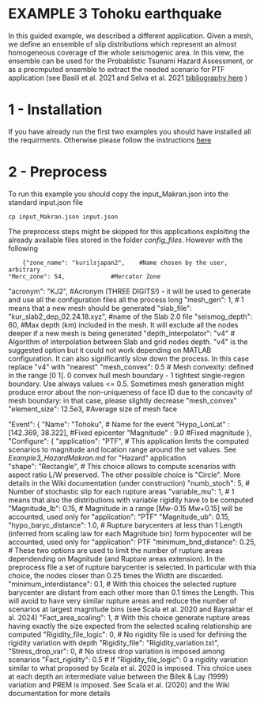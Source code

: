 # EXAMPLE 3 Tohoku earthquake

In this guided example, we described a different application. Given a mesh, we define an ensemble of slip distributions which represent an almost homogeneous 
coverage of the whole seismogenic area. In this view, the ensemble can be used for the Probablistic Tsunami Hazard Assessment, or as a precmputed ensemble to
extract the needed scenario for PTF application (see Basili et al. 2021 and Selva et al. 2021 [bibliography here](https://github.com/antonioscalaunina/ANTI-FASc/blob/main/README.md) )

# 1 - Installation

If you have already run the first two examples you should have installed all the requirments. Otherwise please follow the instructions [here](https://github.com/antonioscalaunina/ANTI-FASc/blob/main/Example1_Tohoku.md)

# 2 - Preprocess

To run this example you should copy the input_Makran.json into the standard input.json file

    cp input_Makran.json input.json

The preprocess steps might be skipped for this applications exploiting the already available files stored in the folder *config_files*. However with the following 

        {"zone_name": "kurilsjapan2",    #Name chosen by the user, arbitrary
    "Merc_zone": 54,             #Mercator Zone
"acronym": "KJ2",                #Acronym (THREE DIGITS!) - it will be used to generate and use all the configuration files all the process long
    "mesh_gen": 1,               # 1 means that a new mesh should be generated
"slab_file": "kur_slab2_dep_02.24.18.xyz",    #name of the Slab 2.0 file
"seismog_depth": 60,            #Max depth (km) included in the mesh. It will exclude all the nodes deeper if a new mesh is being generated
"depth_interpolator": "v4"      # Algorithm of interpolation between Slab and grid nodes depth. "v4" is the suggested option but it could not work depending on MATLAB configuration. It can also significantly slow down the process. In this case replace "v4" with "nearest"
"mesh_convex": 0.5              # Mesh convexity: defined in the range [0 1]. 0 convex hull mesh boundary - 1 tightest single-region boundary. Use always values <= 0.5. Sometimes mesh generation might produce error about the non-uniqueness of face ID due to the concavity of mesh boundary: in that case, please slightly decrease "mesh_convex" 
"element_size": 12.5e3,         #Average size of mesh face

"Event": {
"Name": "Tohoku",               # Name for the event
"Hypo_LonLat" : [142.369, 38.322],   #Fixed epicenter
"Magnitude" : 9.0                    #Fixed magnitude
},
"Configure": {
"application": "PTF",                # This application limits the computed scenarios to magnitude and location range around the set values. See *Example3_HazardMakran.md* for "Hazard" application           
"shape": "Rectangle",                # This choice allows to compute scenarios with aspect ratio L/W preserved. The other possible choice is "Circle". More details in the Wiki documentation (under construction)
"numb_stoch": 5,                     # Number of stochastic slip for each rupture areas
"variable_mu": 1,                    # 1 means that also the distributions with variable rigidity have to be computed
"Magnitude_lb": 0.15,                # Magnitude in a range [Mw-0.15 Mw+0.15] will be accounted, used only for "application": "PTF"
"Magnitude_ub": 0.15,
"hypo_baryc_distance": 1.0,          # Rupture barycenters at less than 1 Length (inferred from scaling law for each Magnitude bin) form hypocenter will be accounted, used only for "application": PTF
"minimum_bnd_distance": 0.25,        # These two options are used to limit the number of rupture areas dependending on Magnitude (and Rupture areas extension). In the preprocess file a set of rupture barycenter is selected. In particular with thia choice, the nodes closer than 0.25 times the Width are discarded.
"minimum_interdistance": 0.1,        # With this choices the selected rupture barycenter are distant from each other more than 0.1 times the Length. This will avoid to have very similar rupture areas and reduce the number of scenarios at largest magnitude bins (see Scala et al. 2020 and Bayraktar et al. 2024)
"Fact_area_scaling": 1,              # With this choice generate rupture areas having exactly the size expected from the selected scaling relationship are computed
"Rigidity_file_logic": 0,            # No rigidity file is used for defining the rigidity variation with depth
"Rigidity_file": "Rigidity_variation.txt",
"Stress_drop_var": 0,                # No stress drop variation is imposed among scenarios
"Fact_rigidity": 0.5                 # If "Rigidity_file_logic": 0 a rigidity variation similar to what proposed by Scala et al. 2020 is imposed. This choice uses at each depth an intermediate value between the Bilek & Lay (1999) variation and PREM is imposed. See Scala et al. (2020) and the Wiki documentation for more details
